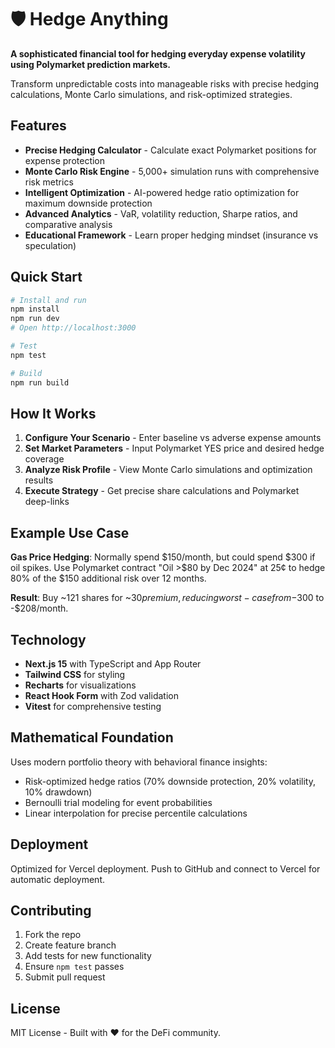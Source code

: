 # 🛡️ Hedge Anything

**A sophisticated financial tool for hedging everyday expense volatility using Polymarket prediction markets.**

Transform unpredictable costs into manageable risks with precise hedging calculations, Monte Carlo simulations, and risk-optimized strategies.

## Features

- **Precise Hedging Calculator** - Calculate exact Polymarket positions for expense protection
- **Monte Carlo Risk Engine** - 5,000+ simulation runs with comprehensive risk metrics  
- **Intelligent Optimization** - AI-powered hedge ratio optimization for maximum downside protection
- **Advanced Analytics** - VaR, volatility reduction, Sharpe ratios, and comparative analysis
- **Educational Framework** - Learn proper hedging mindset (insurance vs speculation)

## Quick Start

```bash
# Install and run
npm install
npm run dev
# Open http://localhost:3000

# Test
npm test

# Build
npm run build
```

## How It Works

1. **Configure Your Scenario** - Enter baseline vs adverse expense amounts
2. **Set Market Parameters** - Input Polymarket YES price and desired hedge coverage
3. **Analyze Risk Profile** - View Monte Carlo simulations and optimization results
4. **Execute Strategy** - Get precise share calculations and Polymarket deep-links

## Example Use Case

**Gas Price Hedging**: Normally spend $150/month, but could spend $300 if oil spikes. Use Polymarket contract "Oil >$80 by Dec 2024" at 25¢ to hedge 80% of the $150 additional risk over 12 months.

**Result**: Buy ~121 shares for ~$30 premium, reducing worst-case from -$300 to -$208/month.

## Technology

- **Next.js 15** with TypeScript and App Router
- **Tailwind CSS** for styling
- **Recharts** for visualizations
- **React Hook Form** with Zod validation
- **Vitest** for comprehensive testing

## Mathematical Foundation

Uses modern portfolio theory with behavioral finance insights:
- Risk-optimized hedge ratios (70% downside protection, 20% volatility, 10% drawdown)
- Bernoulli trial modeling for event probabilities
- Linear interpolation for precise percentile calculations

## Deployment

Optimized for Vercel deployment. Push to GitHub and connect to Vercel for automatic deployment.

## Contributing

1. Fork the repo
2. Create feature branch
3. Add tests for new functionality
4. Ensure `npm test` passes
5. Submit pull request

## License

MIT License - Built with ❤️ for the DeFi community.

